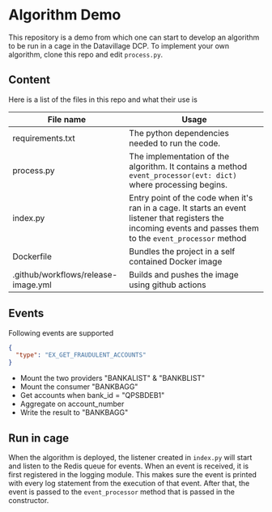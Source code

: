 # Algorithm Demo

This repository is a demo from which one can start to develop an algorithm to be run in a cage in the Datavillage DCP.
To implement your own algorithm, clone this repo and edit `process.py`.

## Content

Here is a list of the files in this repo and what their use is

| File name                           | Usage                                                                                                                                                           |
| ----------------------------------- | --------------------------------------------------------------------------------------------------------------------------------------------------------------- |
| requirements.txt                    | The python dependencies needed to run the code.                                                                                                                 |
| process.py                          | The implementation of the algorithm. It contains a method `event_processor(evt: dict)` where processing begins.                                                 |
| index.py                            | Entry point of the code when it's ran in a cage. It starts an event listener that registers the incoming events and passes them to the `event_processor` method |
| Dockerfile                          | Bundles the project in a self contained Docker image                                                                                                            |
| .github/workflows/release-image.yml | Builds and pushes the image using github actions                                                                                                                |

## Events

Following events are supported

```json
{
  "type": "EX_GET_FRAUDULENT_ACCOUNTS"
}
```

- Mount the two providers "BANKALIST" & "BANKBLIST"
- Mount the consumer "BANKBAGG"
- Get accounts when bank_id = "QPSBDEB1"
- Aggregate on account_number
- Write the result to "BANKBAGG"

## Run in cage

When the algorithm is deployed, the listener created in `index.py` will start and listen to the Redis queue for events.
When an event is received, it is first registered in the logging module. This makes sure the event is printed with every log statement from the execution of that event.
After that, the event is passed to the `event_processor` method that is passed in the constructor.
